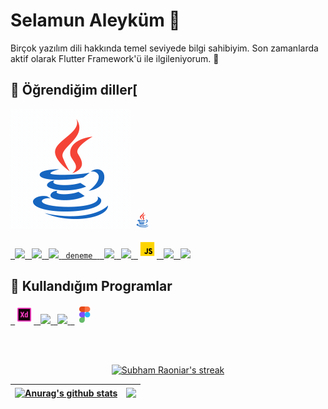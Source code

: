 <h1> Selamun Aleyküm 👋</h1>
<p>Birçok yazılım dili hakkında temel seviyede bilgi sahibiyim. Son zamanlarda aktif olarak Flutter Framework'ü ile ilgileniyorum. 🌱</p>

## 🚀 Öğrendiğim diller[
![](https://github.com/Argedik/argedik/blob/e423c27e61f1a864182356da89580eebc6b27b5e/images/icons8-java.gif)
<img height="30" src="https://github.com/Argedik/argedik/blob/e423c27e61f1a864182356da89580eebc6b27b5e/images/icons8-java.gif">
<p align="left">
    <a href="https://flutter.dev/" target="_blank"> <code> <img height="30" src="https://img.icons8.com/fluency/48/000000/flutter.png"/></code> </a>
    <a href="https://dart.dev/" target="_blank"> <code> <img height="30" src="https://img.icons8.com/color/48/000000/dart.png"/></code> </a> 
    <a href="https://kotlinlang.org/" target="_blank"> <code> <img height="30" src="https://img.icons8.com/color/48/000000/kotlin.png"/></code> </a> 
    <a href="https://www.java.com/tr/" target="_blank"> <code> deneme </code> </a> 
    <a href="https://unity.com/" target="_blank"> <code> <img height="30" src="https://img.icons8.com/ios-filled/50/000000/unity.png"/></code> </a> 
    <a href="https://docs.microsoft.com/tr-tr/dotnet/csharp/" target="_blank"> <code> <img height="30" src="https://img.icons8.com/color/48/000000/c-sharp-logo.png"/></code> </a>
    <a href="https://www.javascript.com/" target="_blank"> <code> <img height="30" src="https://raw.githubusercontent.com/Argedik/argedik/main/images/icons8-javascript.gif"/></code> </a> 
    <a href="https://www.w3schools.com/html/" target="_blank"> <code> <img height="30" src="https://img.icons8.com/color/48/000000/html-5--v1.png"/></code> </a> 
    <a href="https://www.w3schools.com/html/" target="_blank"> <code> <img height="30" src="https://img.icons8.com/color/48/000000/css3.png"/></code> </a> 
</p> 



## 🚀 Kullandığım Programlar
<p align="left">
    <a href="https://www.adobe.com/tr/products/xd.html" target="_blank"> <code> <img height="30" src="https://raw.githubusercontent.com/Argedik/argedik/main/images/icons8-adobe-xd.gif"/></code> </a> 
    <a href="https://developer.android.com/studio" target="_blank"> <code> <img height="30" src="https://img.icons8.com/fluency/48/000000/android-studio--v3.png"/></code> </a> 
    <a href="https://code.visualstudio.com/" target="_blank"> <code> <img height="30" src="https://img.icons8.com/color/48/000000/visual-studio-code-2019.png"/></code> </a> 
    <a href="https://www.figma.com/" target="_blank"> <code> <img height="30" src="https://raw.githubusercontent.com/Argedik/argedik/main/images/icons8-figma.gif"/></code> </a> 
</p>

<br></br>

<p align="center">
    <a href="https://github.com/SubhamRaoniar28/github-readme-streak-stats">
        <img title="🔥 Get streak stats for your profile at git.io/streak-stats" hide_border=true alt="Subham Raoniar's streak" src="https://github-readme-streak-stats.herokuapp.com/?user=Argedik&theme=black-ice&hide_border=true&stroke=0000&background=060A0CD0"/>
    </a>
</p>

| <a href="https://github.com/anuraghazra/github-readme-stats"><img align="center" src="https://github-readme-stats.vercel.app/api?username=Argedik&show_icons=true&include_all_commits=true&theme=buefy&hide_border=true" alt="Anurag's github stats" /></a> | <a href="https://github.com/anuraghazra/github-readme-stats"><img align="center" src="https://github-readme-stats.vercel.app/api/top-langs/?username=Argedik&layout=compact&theme=buefy&hide_border=true" /></a> |
| ------------- | ------------- |


